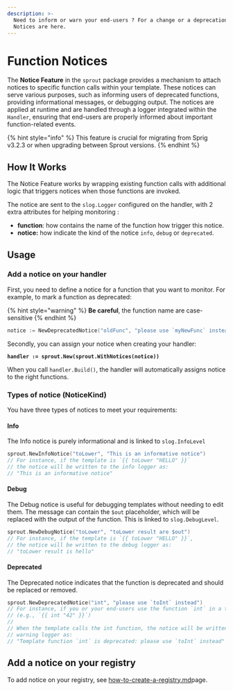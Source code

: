 ```yaml
---
description: >-
  Need to inform or warn your end-users ? For a change or a deprecation ?
  Notices are here.
---
```


# Function Notices

The **Notice Feature** in the `sprout` package provides a mechanism to attach notices to specific function calls within your template. These notices can serve various purposes, such as informing users of deprecated functions, providing informational messages, or debugging output. The notices are applied at runtime and are handled through a logger integrated within the `Handler`, ensuring that end-users are properly informed about important function-related events.

{% hint style="info" %}
This feature is crucial for migrating from Sprig v3.2.3 or when upgrading between Sprout versions.
{% endhint %}

## How It Works

The Notice Feature works by wrapping existing function calls with additional logic that triggers notices when those functions are invoked.

The notice are sent to the `slog.Logger` configured on the handler, with 2 extra attributes for helping monitoring :&#x20;

* **function**: how contains the name of the function how trigger this notice.
* **notice:** how indicate the kind of the notice `info`, `debug` or `deprecated`.

## Usage

### Add a notice on your handler

First, you need to define a notice for a function that you want to monitor. For example, to mark a function as deprecated:

{% hint style="warning" %}
**Be careful**, the function name are case-sensitive
{% endhint %}

```go
notice := NewDeprecatedNotice("oldFunc", "please use `myNewFunc` instead")
```

Secondly, you can assign your notice when creating your handler:

<pre class="language-go"><code class="lang-go"><strong>handler := sprout.New(sprout.WithNotices(notice))
</strong></code></pre>

When you call `handler.Build()`, the handler will automatically assigns notice to the right functions.

### Types of notice (NoticeKind)

You have three types of notices to meet your requirements:

#### Info

The Info notice is purely informational and is linked to `slog.InfoLevel`

```go
sprout.NewInfoNotice("toLower", "This is an informative notice")
// For instance, if the template is `{{ toLower "HELLO" }}`
// the notice will be written to the info logger as:
// "This is an informative notice"
```

#### Debug

The Debug notice is useful for debugging templates without needing to edit them. The message can contain the `$out` placeholder, which will be replaced with the output of the function. This is linked to `slog.DebugLevel`.

```go
sprout.NewDebugNotice("toLower", "toLower result are $out")
// For instance, if the template is `{{ toLower "HELLO" }}`,
// the notice will be written to the debug logger as:
// "toLower result is hello"
```

#### Deprecated

The Deprecated notice indicates that the function is deprecated and should be replaced or removed.

```go
sprout.NewDeprecatedNotice("int", "please use `toInt` instead")
// For instance, if you or your end-users use the function `int` in a template,
// (e.g., `{{ int "42" }}`)
//
// When the template calls the int function, the notice will be written to the
// warning logger as: 
// "Template function `int` is deprecated: please use `toInt` instead"
```

## Add a notice on your registry

To add notice on your registry, see [how-to-create-a-registry.md](../advanced/how-to-create-a-registry.md "mention")page.
